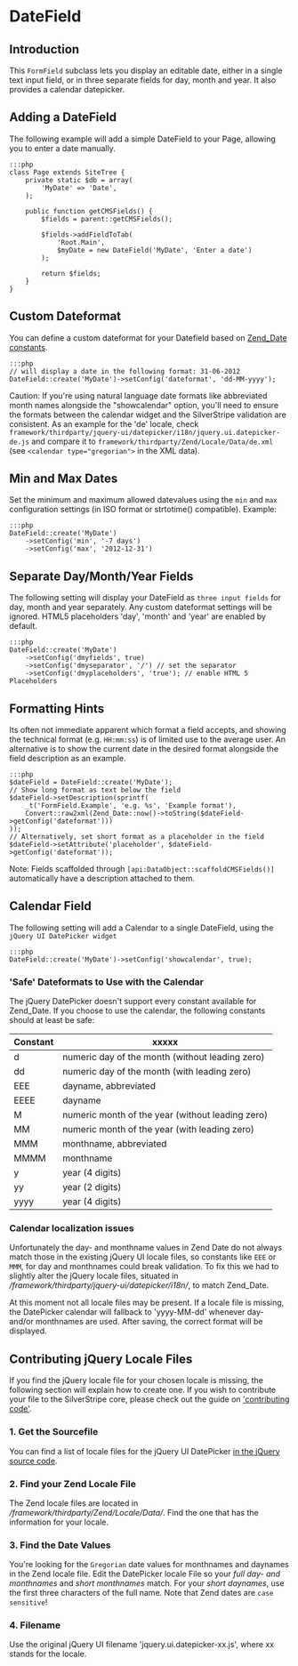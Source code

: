 # DateField

## Introduction

This `FormField` subclass lets you display an editable date, either in 
a single text input field, or in three separate fields for day, month and year. 
It also provides a calendar datepicker.

## Adding a DateField 

The following example will add a simple DateField to your Page, allowing you to 
enter a date manually. 

	:::php
	class Page extends SiteTree {
		private static $db = array(
			'MyDate' => 'Date',
		);
	
		public function getCMSFields() {
			$fields = parent::getCMSFields();
			
			$fields->addFieldToTab(
				'Root.Main',
				$myDate = new DateField('MyDate', 'Enter a date')
			);
			
			return $fields;
		} 
	}	

## Custom Dateformat

You can define a custom dateformat for your Datefield based on [Zend_Date constants](http://framework.zend.com/manual/1.12/en/zend.date.constants.html).

	:::php
	// will display a date in the following format: 31-06-2012
	DateField::create('MyDate')->setConfig('dateformat', 'dd-MM-yyyy'); 
 
Caution: If you're using natural language date formats like abbreviated month names
alongside the "showcalendar" option, you'll need to ensure the formats
between the calendar widget and the SilverStripe validation are consistent.
As an example for the 'de' locale, check `framework/thirdparty/jquery-ui/datepicker/i18n/jquery.ui.datepicker-de.js` 
and compare it to `framework/thirdparty/Zend/Locale/Data/de.xml`
(see `<calendar type="gregorian">` in the XML data).

## Min and Max Dates

Set the minimum and maximum allowed datevalues using the `min` and `max` 
configuration settings (in ISO format or strtotime() compatible). Example: 

	:::php
	DateField::create('MyDate')
		->setConfig('min', '-7 days')
		->setConfig('max', '2012-12-31')
		
## Separate Day/Month/Year Fields

The following setting will display your DateField as `three input fields` for 
day, month and year separately. Any custom dateformat settings will be ignored. 
HTML5 placeholders 'day', 'month' and 'year' are enabled by default. 

	:::php
	DateField::create('MyDate')
		->setConfig('dmyfields', true)
		->setConfig('dmyseparator', '/') // set the separator
		->setConfig('dmyplaceholders', 'true'); // enable HTML 5 Placeholders

## Formatting Hints

Its often not immediate apparent which format a field accepts,
and showing the technical format (e.g. `HH:mm:ss`) is of limited
use to the average user. An alternative is to show the current date
in the desired format alongside the field description as an example.

	:::php
	$dateField = DateField::create('MyDate');
	// Show long format as text below the field
	$dateField->setDescription(sprintf(
		_t('FormField.Example', 'e.g. %s', 'Example format'),
		Convert::raw2xml(Zend_Date::now()->toString($dateField->getConfig('dateformat')))
	));
	// Alternatively, set short format as a placeholder in the field
	$dateField->setAttribute('placeholder', $dateField->getConfig('dateformat'));

Note: Fields scaffolded through `[api:DataObject::scaffoldCMSFields()]` automatically
have a description attached to them.

## Calendar Field
 
The following setting will add a Calendar to a single DateField, using the 
`jQuery UI DatePicker widget`

	:::php
	DateField::create('MyDate')->setConfig('showcalendar', true);


### 'Safe' Dateformats to Use with the Calendar

The jQuery DatePicker doesn't support every constant available for Zend_Date. 
If you choose to use the calendar, the following constants should at least be safe:

Constant | xxxxx
-------- | -----
d        | numeric day of the month (without leading zero)
dd       | numeric day of the month (with leading zero)
EEE      | dayname, abbreviated
EEEE     | dayname
M        | numeric month of the year (without leading zero)
MM       | numeric month of the year (with leading zero)
MMM	     | monthname, abbreviated	
MMMM     | monthname
y        | year (4 digits)
yy       | year (2 digits)
yyyy     | year (4 digits)

### Calendar localization issues

Unfortunately the day- and monthname values in Zend Date do not always match 
those in the existing jQuery UI locale files, so constants like `EEE` or `MMM`, 
for day and monthnames could break validation. To fix this we had to slightly 
alter the jQuery locale files, situated in 
*/framework/thirdparty/jquery-ui/datepicker/i18n/*, to match Zend_Date. 

At this moment not all locale files may be present. If a locale file is 
missing, the DatePicker calendar will fallback to 'yyyy-MM-dd' whenever day- 
and/or monthnames are used. After saving, the correct format will be displayed.  

## Contributing jQuery Locale Files

If you find the jQuery locale file for your chosen locale is missing, the 
following section will explain how to create one. If you wish to contribute 
your file to the SilverStripe core, please check out the guide on
['contributing code'](http://doc.silverstripe.org/framework/en/trunk/misc/contributing/code).

### 1. Get the Sourcefile

You can find a list of locale files for the jQuery UI DatePicker 
[in the jQuery source code](https://github.com/jquery/jquery-ui/tree/master/ui/i18n).

### 2. Find your Zend Locale File

The Zend locale files are located in */framework/thirdparty/Zend/Locale/Data/*. 
Find the one that has the information for your locale. 

### 3. Find the Date Values

You're looking for the `Gregorian` date values for monthnames and daynames in 
the Zend locale file. Edit the DatePicker locale File so your *full day- and 
monthnames* and *short monthnames* match. For your *short daynames*, use the 
first three characters of the full name. Note that Zend dates are `case 
sensitive`!

### 4. Filename

Use the original jQuery UI filename 'jquery.ui.datepicker-xx.js', where xx 
stands for the locale.
